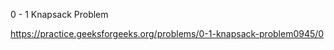 0 - 1 Knapsack Problem










https://practice.geeksforgeeks.org/problems/0-1-knapsack-problem0945/0


























